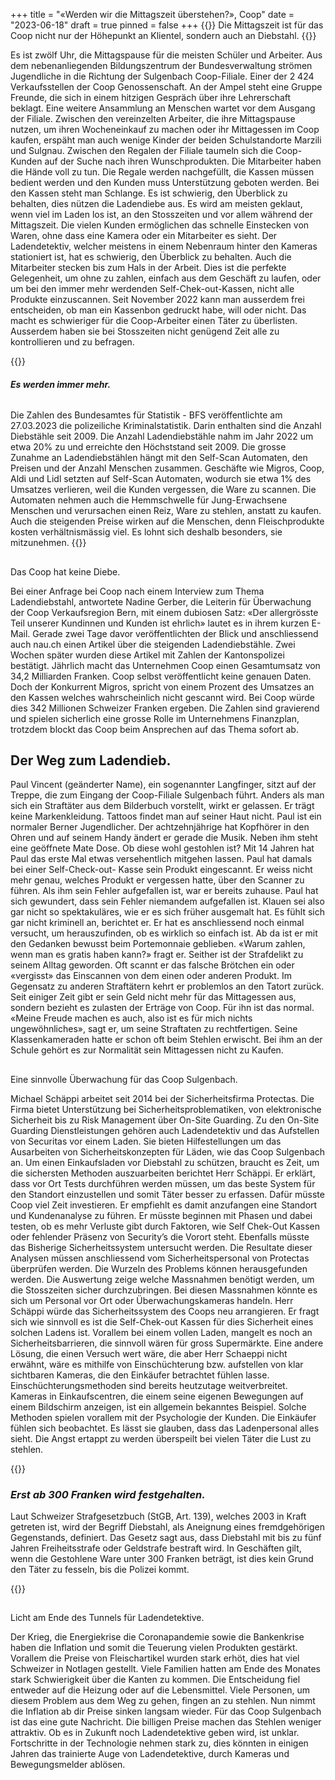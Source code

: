 +++
title = "«Werden wir die Mittagszeit überstehen?», Coop"
date = "2023-06-18"
draft = true
pinned = false
+++
{{<lead>}} Die Mittagszeit ist für das Coop nicht nur der Höhepunkt an Klientel, sondern auch an Diebstahl. {{</lead>}}



Es ist zwölf Uhr, die Mittagspause für die meisten Schüler und Arbeiter. Aus dem nebenanliegenden Bildungszentrum der Bundesverwaltung strömen Jugendliche in die Richtung der Sulgenbach Coop-Filiale. Einer der 2 424 Verkaufsstellen der Coop Genossenschaft. An der Ampel steht eine Gruppe Freunde, die sich in einem hitzigen Gespräch über ihre Lehrerschaft beklagt. Eine weitere Ansammlung an Menschen wartet vor dem Ausgang der Filiale. Zwischen den vereinzelten Arbeiter, die ihre Mittagspause nutzen, um ihren Wocheneinkauf zu machen oder ihr Mittagessen im Coop kaufen, erspäht man auch wenige Kinder der beiden Schulstandorte Marzili und Sulgnau. Zwischen den Regalen der Filiale taumeln sich die Coop-Kunden auf der Suche nach ihren Wunschprodukten. Die Mitarbeiter haben die Hände voll zu tun. Die Regale werden nachgefüllt, die Kassen müssen bedient werden und den Kunden muss Unterstützung geboten werden. Bei den Kassen steht man Schlange. Es ist schwierig, den Überblick zu behalten, dies nützen die Ladendiebe aus. 
Es wird am meisten geklaut, wenn viel im Laden los ist, an den Stosszeiten und vor allem während der Mittagszeit. Die vielen Kunden ermöglichen das schnelle Einstecken von Waren, ohne dass eine Kamera oder ein Mitarbeiter es sieht. Der Ladendetektiv, welcher meistens in einem Nebenraum hinter den Kameras stationiert ist, hat es schwierig, den Überblick zu behalten. Auch die Mitarbeiter stecken bis zum Hals in der Arbeit. Dies ist die perfekte Gelegenheit, um ohne zu zahlen, einfach aus dem Geschäft zu laufen, oder um bei den immer mehr werdenden Self-Chek-out-Kassen, nicht alle Produkte einzuscannen. Seit November 2022 kann man ausserdem frei entscheiden, ob man ein Kassenbon gedruckt habe, will oder nicht. Das macht es schwieriger für die Coop-Arbeiter einen Täter zu überlisten. Ausserdem haben sie bei Stosszeiten nicht genügend Zeit alle zu kontrollieren und zu befragen. 

{{<box>}}

#### *Es werden immer mehr.*

![]()

Die Zahlen des Bundesamtes für Statistik - BFS veröffentlichte am 27.03.2023 die polizeiliche Kriminalstatistik. Darin enthalten sind die Anzahl Diebstähle seit 2009. Die Anzahl Ladendiebstähle nahm im Jahr 2022 um etwa 20% zu und erreichte den Höchststand seit 2009. Die grosse Zunahme an Ladendiebstählen hängt mit den Self-Scan Automaten, den Preisen und der Anzahl Menschen zusammen. Geschäfte wie Migros, Coop, Aldi und Lidl setzten auf Self-Scan Automaten, wodurch sie etwa 1% des Umsatzes verlieren, weil die Kunden vergessen, die Ware zu scannen. Die Automaten nehmen auch die Hemmschwelle für Jung-Erwachsene Menschen und verursachen einen Reiz, Ware zu stehlen, anstatt zu kaufen. Auch die steigenden Preise wirken auf die Menschen, denn Fleischprodukte kosten verhältnismässig viel. Es lohnt sich deshalb besonders, sie mitzunehmen.
{{</box>}}

## 
Das Coop hat keine Diebe. 


Bei einer Anfrage bei Coop nach einem Interview zum Thema Ladendiebstahl, antwortete Nadine Gerber, die Leiterin für Überwachung der Coop Verkaufsregion Bern, mit einem dubiosen Satz: «Der allergrösste Teil unserer Kundinnen und Kunden ist ehrlich» lautet es in ihrem kurzen E-Mail. Gerade zwei Tage davor veröffentlichten der Blick und anschliessend auch nau.ch einen Artikel über die steigenden Ladendiebstähle. Zwei Wochen später wurden diese Artikel mit Zahlen der Kantonspolizei bestätigt. 
Jährlich macht das Unternehmen Coop einen Gesamtumsatz von 34,2 Milliarden Franken. Coop selbst veröffentlicht keine genauen Daten. Doch der Konkurrent Migros, spricht von einem Prozent des Umsatzes an den Kassen welches wahrscheinlich nicht gescannt wird. Bei Coop würde dies 342 Millionen Schweizer Franken ergeben. Die Zahlen sind gravierend und spielen sicherlich eine grosse Rolle im Unternehmens Finanzplan, trotzdem blockt das Coop beim Ansprechen auf das Thema sofort ab.



## Der Weg zum Ladendieb. 


Paul Vincent (geänderter Name), ein sogenannter Langfinger, sitzt auf der Treppe, die zum Eingang der Coop-Filiale Sulgenbach führt.  Anders als man sich ein Straftäter aus dem Bilderbuch vorstellt, wirkt er gelassen. Er trägt keine Markenkleidung. Tattoos findet man auf seiner Haut nicht. Paul ist ein normaler Berner Jugendlicher. Der achtzehnjährige hat Kopfhörer in den Ohren und auf seinem Handy ändert er gerade die Musik. Neben ihm steht eine geöffnete Mate Dose. Ob diese wohl gestohlen ist? Mit 14 Jahren hat Paul das erste Mal etwas versehentlich mitgehen lassen. Paul hat damals bei einer Self-Check-out- Kasse sein Produkt eingescannt. Er weiss nicht mehr genau, welches Produkt er vergessen hatte, über den Scanner zu führen. Als ihm sein Fehler aufgefallen ist, war er bereits zuhause. Paul hat sich gewundert, dass sein Fehler niemandem aufgefallen ist. Klauen sei also gar nicht so spektakuläres, wie er es sich früher ausgemalt hat. Es fühlt sich gar nicht kriminell an, berichtet er. Er hat es anschliessend noch einmal versucht, um herauszufinden, ob es wirklich so einfach ist. Ab da ist er mit den Gedanken bewusst beim Portemonnaie geblieben. «Warum zahlen, wenn man es gratis haben kann?» fragt er. Seither ist der Strafdelikt zu seinem Alltag geworden. Oft scannt er das falsche Brötchen ein oder «vergisst» das Einscannen von dem einen oder anderen Produkt.
Im Gegensatz zu anderen Straftätern kehrt er problemlos an den Tatort zurück. Seit einiger Zeit gibt er sein Geld nicht mehr für das Mittagessen aus, sondern bezieht es zulasten der Erträge von Coop. Für ihn ist das normal. «Meine Freude machen es auch, also ist es für mich nichts ungewöhnliches», sagt er, um seine Straftaten zu rechtfertigen. Seine Klassenkameraden hatte er schon oft beim Stehlen erwischt. Bei ihm an der Schule gehört es zur Normalität sein Mittagessen nicht zu Kaufen. 

## 
Eine sinnvolle Überwachung für das Coop Sulgenbach. 


Michael Schäppi arbeitet seit 2014 bei der Sicherheitsfirma Protectas. Die Firma bietet Unterstützung bei Sicherheitsproblematiken, von elektronische Sicherheit bis zu Risk Management über On-Site Guarding. Zu den On-Site Guarding Dienstleistungen gehören auch Ladendetektiv und das Aufstellen von Securitas vor einem Laden. Sie bieten Hilfestellungen um das Ausarbeiten von Sicherheitskonzepten für Läden, wie das Coop Sulgenbach an. 
Um einen Einkaufsladen vor Diebstahl zu schützen, braucht es Zeit, um die sichersten Methoden auszuarbeiten berichtet Herr Schäppi. Er erklärt, dass vor Ort Tests durchführen werden müssen, um das beste System für den Standort einzustellen und somit Täter besser zu erfassen. Dafür müsste Coop viel Zeit investieren. Er empfiehlt es damit anzufangen eine Standort und Kundenanalyse zu führen. Er müsste beginnen mit Phasen und dabei testen, ob es mehr Verluste gibt durch Faktoren, wie Self Chek-Out Kassen oder fehlender Präsenz von Security’s die Vorort steht. Ebenfalls müsste das Bisherige Sicherheitssystem untersucht werden. Die Resultate dieser Analysen müssen anschliessend vom Sicherheitspersonal von Protectas überprüfen werden. Die Wurzeln des Problems können herausgefunden werden. Die Auswertung zeige welche Massnahmen benötigt werden, um die Stosszeiten sicher durchzubringen. Bei diesen Massnahmen könnte es sich um Personal vor Ort oder Überwachungskameras handeln. 
Herr Schäppi würde das Sicherheitssystem des Coops neu arrangieren. Er fragt sich wie sinnvoll es ist die Self-Chek-out Kassen für dies Sicherheit eines solchen Ladens ist. Vorallem bei einem vollen Laden, mangelt es noch an Sicherheitsbarrieren, die sinnvoll wären für gross Supermärkte. Eine andere Lösung, die einen Versuch wert wäre, die aber Herr Schaeppi nicht erwähnt, wäre es mithilfe von Einschüchterung bzw. aufstellen von klar sichtbaren Kameras, die den Einkäufer betrachtet fühlen lasse.  Einschüchterungsmethoden sind bereits heutzutage weitverbreitet. Kameras in Einkaufscentren, die einem seine eigenen Bewegungen auf einem Bildschirm anzeigen, ist ein allgemein bekanntes Beispiel. Solche Methoden spielen vorallem mit der Psychologie der Kunden. Die Einkäufer fühlen sich beobachtet. Es lässt sie glauben, dass das Ladenpersonal alles sieht. Die Angst ertappt zu werden überspeilt bei vielen Täter die Lust zu stehlen. 

{{<box>}}

### *Erst ab 300 Franken wird festgehalten.* 


Laut Schweizer Strafgesetzbuch (StGB, Art. 139), welches 2003 in Kraft getreten ist, wird der Begriff Diebstahl, als Aneignung eines fremdgehörigen Gegenstands, definiert. Das Gesetz sagt aus, dass Diebstahl mit bis zu fünf Jahren Freiheitsstrafe oder Geldstrafe bestraft wird. In Geschäften gilt, wenn die Gestohlene Ware unter 300 Franken beträgt, ist dies kein Grund den Täter zu fesseln, bis die Polizei kommt. 

{{</box>}}

## 
Licht am Ende des Tunnels für Ladendetektive. 


Der Krieg, die Energiekrise die Coronapandemie sowie die Bankenkrise haben die Inflation und somit die Teuerung vielen Produkten gestärkt. Vorallem die Preise von Fleischartikel wurden stark erhöt, dies hat viel Schweizer in Notlagen gestellt. Viele Familien hatten am Ende des Monates stark Schwierigkeit über die Kanten zu kommen. Die Entscheidung fiel entweder auf die Heizung oder auf die Lebensmittel. Viele Personen, um diesem Problem aus dem Weg zu gehen, fingen an zu stehlen. Nun nimmt die Inflation ab dir Preise sinken langsam wieder. Für das Coop Sulgenbach ist das eine gute Nachricht. Die billigen Preise machen das Stehlen weniger attraktiv. 
Ob es in Zukunft noch Ladendetektive geben wird, ist unklar. Fortschritte in der Technologie nehmen stark zu, dies könnten in einigen Jahren das trainierte Auge von Ladendetektive, durch Kameras und Bewegungsmelder ablösen.
